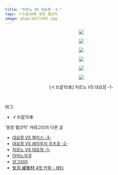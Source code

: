 ```yaml
---
title: "치르노 VS 대요정 -1-"
tags: イカ足10本 동방_웹코믹
image: ghap/1827/001.jpg
---
```

<div class="article">
<p style="text-align: center; clear: none; float: none;"><img src="{{ site.nasurl }}/ghap/1827/001.jpg"/></p>
<p style="text-align: center; clear: none; float: none;"><img src="{{ site.nasurl }}/ghap/1827/002.jpg"/></p>
<p style="text-align: center; clear: none; float: none;"><img src="{{ site.nasurl }}/ghap/1827/003.jpg"/></p>
<p style="text-align: center; clear: none; float: none;"><img src="{{ site.nasurl }}/ghap/1827/004.jpg"/></p>
<p style="text-align: center; clear: none; float: none;"><img src="{{ site.nasurl }}/ghap/1827/005.jpg"/></p>
<p style="text-align: center; clear: none; float: none;"><img src="{{ site.nasurl }}/ghap/1827/006.jpg"/></p>
<p style="text-align: center; clear: none; float: none;">[イカ足10本] 치르노 VS 대요정 -1-</p>
<p><br/></p>
</div><div class="tagTrail">
<p>태그: </p>
<ul>
<li>イカ足10本</li>
</ul>
</div><div class="another">
<p>'동방 웹코믹' 카테고리의 다른 글</p>
<ul>
<li><a href="/2016-08-25-ghap_1829">대요정 VS 앨리스 -3-</a></li>
<li><a href="/2016-08-25-ghap_1828">대요정 VS 레이우지 우츠호 -2-</a></li>
<li><a href="/2016-08-25-ghap_1827">치르노 VS 대요정 -1-</a></li>
<li><a href="/2016-08-24-ghap_1810">아마노자쿠</a></li>
<li><a href="/2016-08-23-ghap_1797">샹그리라</a></li>
<li><a href="/2016-08-23-ghap_1789">気泡 緩衝材 4컷 만화 - 레티</a></li>
</ul>
</div><div class="cb_module cb_fluid">
<div class="cb_wrt cb_profile">
</div><!-- commentList close -->
</div>